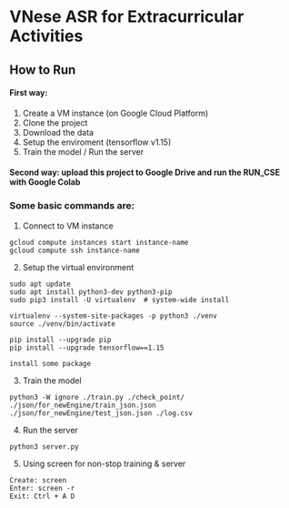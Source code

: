 # VNese ASR for Extracurricular Activities

## How to Run

#### First way:

1. Create a VM instance (on Google Cloud Platform)
2. Clone the project
3. Download the data
4. Setup the enviroment (tensorflow v1.15)
5. Train the model / Run the server

#### Second way: upload this project to Google Drive and run the RUN_CSE with Google Colab

### Some basic commands are:

1. Connect to VM instance

```
gcloud compute instances start instance-name
gcloud compute ssh instance-name
```

2. Setup the virtual environment

```
sudo apt update
sudo apt install python3-dev python3-pip
sudo pip3 install -U virtualenv  # system-wide install

virtualenv --system-site-packages -p python3 ./venv
source ./venv/bin/activate

pip install --upgrade pip
pip install --upgrade tensorflow==1.15

install some package
```

3. Train the model

```
python3 -W ignore ./train.py ./check_point/ ./json/for_newEngine/train_json.json ./json/for_newEngine/test_json.json ./log.csv
```

4. Run the server

```
python3 server.py
```

5. Using screen for non-stop training & server

```
Create: screen
Enter: screen -r
Exit: Ctrl + A D
```
